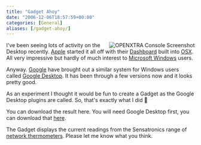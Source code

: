 ```yaml
---
title: "Gadget Ahoy"
date: "2006-12-06T18:57:59+00:00"
categories: [General]
aliases: [/gadget-ahoy/]
---
```


<img alt="OPENXTRA Console Screenshot" src="/images/uploads/2006/12/openxtra-console.gif" align="right" />

I've been seeing lots of activity on the Desktop recently. [Apple](http://www.apple.com/) started it all off with their [Dashboard](http://www.apple.com/macosx/leopard/dashboard.html) built into [OSX](http://www.apple.com/macosx/). All very impressive but hardly of much interest to [Microsoft Windows](http://www.microsoft.com/windows/) users.

Anyway. [Google](http://www.google.com/) have brought out a similar system for Windows users called [Google Desktop](http://desktop.google.com/). It has been through a few versions now and it looks pretty good.

As an experiment I thought it would be fun to create a Gadget as the Google Desktop plugins are called. So, that's exactly what I did 🙂

You can download the result here. You will need Google Desktop first, you can download that [here](http://desktop.google.com/).

The Gadget displays the current readings from the Sensatronics range of [network thermometers](https://www.openxtra.co.uk/kb/network-thermometer-introduction.html). Please let me know what you think.
